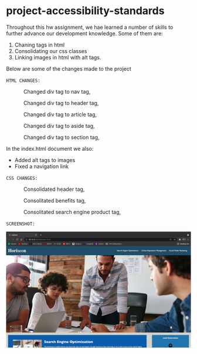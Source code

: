 # project-accessibility-standards

Throughout this hw assignment, we hae learned a number of skills to further advance our development knowledge. Some of them are:

1. Chaning tags in html
2. Consolidating our css classes
3. Linking images in html with alt tags.

Below are some of the changes made to the project

`HTML CHANGES:`

<ul>
<ol>Changed div tag to nav tag,</ol>
<ol>Changed div tag to header tag,</ol>
<ol>Changed div tag to article tag,</ol>
<ol>Changed div tag to aside tag,</ol>
<ol>Changed div tag to section tag,</ol>
</ul>

In the index.html document we also:

- Added alt tags to images
- Fixed a navigation link

`CSS CHANGES:`

<ul>
<ol>Consolidated header tag,</ol>
<ol>Consolitated benefits tag,</ol>
<ol>Consolitated search engine product tag,</ol>
</ul>

`SCREENSHOT:`

![image](https://github.com/NateWalchenbach/project-accessibility-standards/blob/main/Screenshot.jpg?raw=true)
